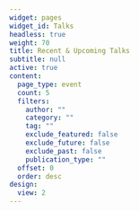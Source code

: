 ```yaml
---
widget: pages
widget_id: Talks
headless: true
weight: 70
title: Recent & Upcoming Talks
subtitle: null
active: true
content:
  page_type: event
  count: 5
  filters:
    author: ""
    category: ""
    tag: ""
    exclude_featured: false
    exclude_future: false
    exclude_past: false
    publication_type: ""
  offset: 0
  order: desc
design:
  view: 2
---
```

